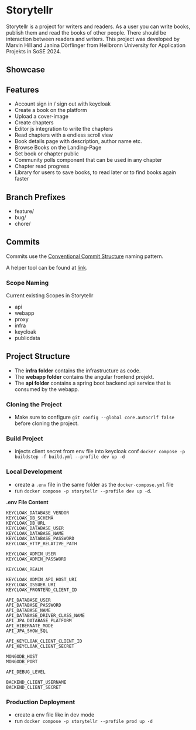 # Storytellr
Storytellr is a project for writers and readers. As a user you can write books, publish them and read the books of other people. There should be interaction between readers and writers. 
This project was developed by Marvin Hill and Janina Dörflinger from Heilbronn University for Application Projekts in SoSE 2024.
## Showcase
## Features
- Account sign in / sign out with keycloak
- Create a book on the platform
- Upload a cover-image
- Create chapters
- Editor js integration to write the chapters
- Read chapters with a endless scroll view
- Book details page with description, author name etc.
- Browse Books on the Landing-Page
- Set book or chapter public
- Community polls component that can be used in any chapter
- Chapter read progress
- Library for users to save books, to read later or to find books again faster
## Branch Prefixes

- feature/
- bug/
- chore/

## Commits

Commits use the [Conventional Commit Structure](https://www.conventionalcommits.org/en/v1.0.0/) naming pattern.

A helper tool can be found at [link](https://commit-creator.netlify.app/).

### Scope Naming

Current existing Scopes in Storytellr

- api
- webapp
- proxy
- infra
- keycloak
- publicdata

## Project Structure

- The **infra folder** contains the infrastructure as code.
- The **webapp folder** contains the angular frontend projekt.
- The **api folder** contains a spring boot backend api service that is consumed by the webapp.

### Cloning the Project
- Make sure to configure `git config --global core.autocrlf false` before cloning the project.

### Build Project
- injects client secret from env file into keycloak conf
`docker compose -p buildstep -f build.yml --profile dev up -d `

### Local Development

- create a `.env` file in the same folder as the `docker-compose.yml` file
- run `docker compose -p storytellr --profile dev up -d`.

**.env File Content**

```
KEYCLOAK_DATABASE_VENDOR
KEYCLOAK_DB_SCHEMA
KEYCLOAK_DB_URL
KEYCLOAK_DATABASE_USER
KEYCLOAK_DATABASE_NAME
KEYCLOAK_DATABASE_PASSWORD
KEYCLOAK_HTTP_RELATIVE_PATH

KEYCLOAK_ADMIN_USER
KEYCLOAK_ADMIN_PASSWORD

KEYCLOAK_REALM

KEYCLOAK_ADMIN_API_HOST_URI
KEYCLOAK_ISSUER_URI
KEYCLOAK_FRONTEND_CLIENT_ID

API_DATABASE_USER
API_DATABASE_PASSWORD
API_DATABASE_NAME
API_DATABASE_DRIVER_CLASS_NAME
API_JPA_DATABASE_PLATFORM
API_HIBERNATE_MODE
API_JPA_SHOW_SQL

API_KEYCLOAK_CLIENT_CLIENT_ID
API_KEYCLOAK_CLIENT_SECRET

MONGODB_HOST
MONGODB_PORT

API_DEBUG_LEVEL

BACKEND_CLIENT_USERNAME
BACKEND_CLIENT_SECRET
```

### Production Deployment

- create a env file like in dev mode
- run `docker compose -p storytellr --profile prod up -d`
